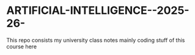 # ARTIFICIAL-INTELLIGENCE--2025-26-
This repo consists my university class notes mainly coding stuff of this course here 
